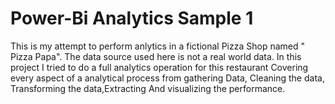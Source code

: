 # Power-Bi Analytics Sample 1
This is my attempt to perform anlytics in a fictional Pizza Shop named " Pizza Papa". The data source used here is not a real world data. In this project I tried to do a full analytics operation for this restaurant Covering every aspect of a analytical process from gathering  Data, Cleaning the data, Transforming the data,Extracting And visualizing  the performance.
